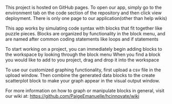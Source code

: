 This project is hosted on GitHub pages. To open our app, simply go to the environment tab on the code section of the repository and 
then click view deployment. There is only one page to our application(other than help wikis)

This app works by simulating code syntax with blocks that fit together like puzzle pieces.
Blocks are organized by functionality in the block menu, and are named after common coding statements like loops and if statements

To start working on a project, you can immediately begin adding blocks to the workspace by looking through the block menu
When you find a block you would like to add to you project, drag and drop it into the workspace

To use our customized graphing functionality, first upload a csv file in the upload window. Then combine the generated data blocks to 
the create scatterplot block to make your graph appear in the visual output window. 

For more information on how to graph or manipulate blocks in general, visit our wiki at: https://github.com/PaigeEmanuelle/hcinnovate/wiki
